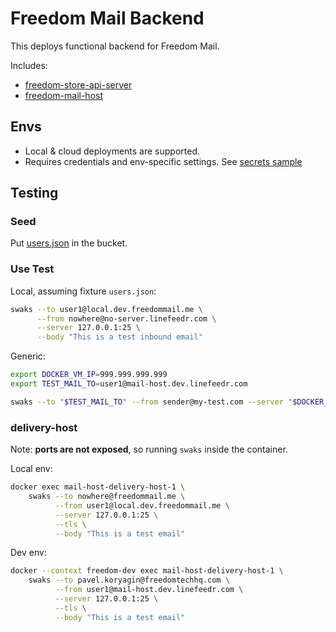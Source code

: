 # Freedom Mail Backend

This deploys functional backend for Freedom Mail.

Includes:

- [freedom-store-api-server](../../backends/freedom-store-api-server/README.md)
- [freedom-mail-host](../../backends/freedom-mail-host/README.md) 

## Envs

- Local & cloud deployments are supported.
- Requires credentials and env-specific settings. See [secrets sample](../../secrets/sample/3.1_mail-host/)

## Testing

### Seed

Put [users.json](../../backends/freedom-mail-host/src/__tests__/fixtures/users.json) in the bucket.

### Use Test

Local, assuming fixture `users.json`:

```bash
swaks --to user1@local.dev.freedommail.me \
      --from nowhere@no-server.linefeedr.com \
      --server 127.0.0.1:25 \
      --body "This is a test inbound email"
```

Generic:

```bash
export DOCKER_VM_IP=999.999.999.999
export TEST_MAIL_TO=user1@mail-host.dev.linefeedr.com

swaks --to "$TEST_MAIL_TO" --from sender@my-test.com --server "$DOCKER_VM_IP" --body "This is a test email"
```

### delivery-host

Note: **ports are not exposed**, so running `swaks` inside the container.

Local env:

```bash
docker exec mail-host-delivery-host-1 \
    swaks --to nowhere@freedommail.me \
          --from user1@local.dev.freedommail.me \
          --server 127.0.0.1:25 \
          --tls \
          --body "This is a test email"
```

Dev env:

```bash
docker --context freedom-dev exec mail-host-delivery-host-1 \
    swaks --to pavel.koryagin@freedomtechhq.com \
          --from user1@mail-host.dev.linefeedr.com \
          --server 127.0.0.1:25 \
          --tls \
          --body "This is a test email"
```
